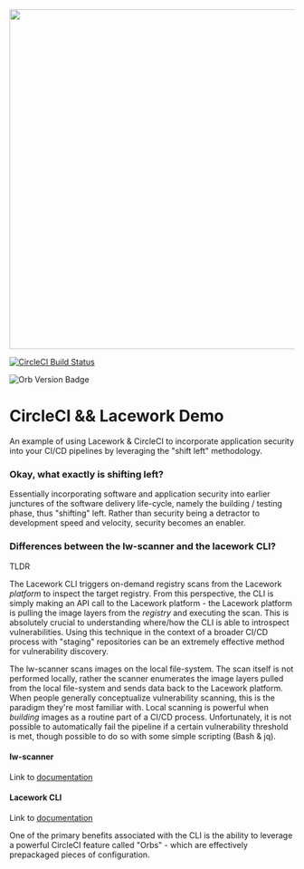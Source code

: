 <img src="https://techally-content.s3-us-west-1.amazonaws.com/public-content/lacework_logo_full.png" width="600">

[![CircleCI Build Status](https://circleci.com/gh/aedifex/circleci-lacework-demo.svg?style=shield "CircleCI Build Status")](https://circleci.com/gh/aedifex/circleci-lacework-demo)

![Orb Version Badge](https://badges.circleci.com/orbs/lacework/lacework.svg)


# CircleCI && Lacework Demo
An example of using Lacework &amp; CircleCI to incorporate application security into your CI/CD pipelines by leveraging the "shift left" methodology.

### Okay, what exactly is shifting left?

Essentially incorporating software and application security into earlier junctures of the software delivery life-cycle, namely the building / testing phase, thus "shifting" left. Rather than security being a detractor to development speed and velocity, security becomes an enabler.

### Differences between the lw-scanner and the lacework CLI?

TLDR

The Lacework CLI triggers on-demand registry scans from the Lacework *platform* to inspect the target registry. From this perspective, the CLI is simply making an API call to the Lacework platform - the Lacework platform is pulling the image layers from the *registry* and executing the scan. This is absolutely crucial to understanding where/how the CLI is able to introspect vulnerabilities. Using this technique in the context of a broader CI/CD process with "staging" repositories can be an extremely effective method for vulnerability discovery.

The lw-scanner scans images on the local file-system. The scan itself is not performed locally, rather the scanner enumerates the image layers pulled from the local file-system and sends data back to the Lacework platform. When people generally conceptualize vulnerability scanning, this is the paradigm they're most familiar with. Local scanning is powerful when *building* images as a routine part of a CI/CD process. Unfortunately, it is not possible to automatically fail the pipeline if a certain vulnerability threshold is met, though possible to do so with some simple scripting (Bash & jq).

#### lw-scanner

Link to [documentation](https://support.lacework.com/hc/en-us/articles/1500001777821-Integrate-Inline-Scanner)

#### Lacework CLI

Link to [documentation](https://github.com/lacework/go-sdk/wiki/CLI-Documentation)

One of the primary benefits associated with the CLI is the ability to leverage a powerful CircleCI feature called "Orbs" - which are effectively prepackaged pieces of configuration.